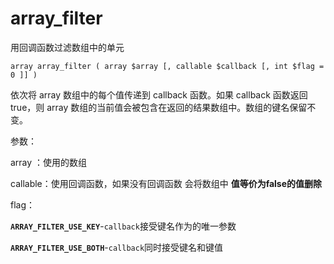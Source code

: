 # array\_filter

用回调函数过滤数组中的单元

```
array array_filter ( array $array [, callable $callback [, int $flag = 0 ]] )
```

依次将 array 数组中的每个值传递到 callback 函数。如果 callback 函数返回 true，则 array 数组的当前值会被包含在返回的结果数组中。数组的键名保留不变。

参数：

array ：使用的数组

callable：使用回调函数，如果没有回调函数 会将数组中 **值等价为false的值删除**

flag：

**`ARRAY_FILTER_USE_KEY`**-`callback`接受键名作为的唯一参数

**`ARRAY_FILTER_USE_BOTH`**-`callback`同时接受键名和键值



